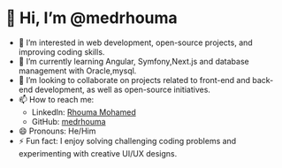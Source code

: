# 👋 Hi, I’m @medrhouma  

- 👀 I’m interested in web development, open-source projects, and improving coding skills.  
- 🌱 I’m currently learning Angular, Symfony,Next.js and database management with Oracle,mysql.  
- 💞️ I’m looking to collaborate on projects related to front-end and back-end development, as well as open-source initiatives.  
- 📫 How to reach me:  
  - LinkedIn: [Rhouma Mohamed](https://www.linkedin.com/in/rhouma-mohamed-6291b02b4)  
  - GitHub: [medrhouma](https://github.com/medrhouma)  
- 😄 Pronouns: He/Him  
- ⚡ Fun fact: I enjoy solving challenging coding problems and experimenting with creative UI/UX designs.  

<!---
medrhouma/medrhouma is a ✨ special ✨ repository because its `README.md` (this file) appears on your GitHub profile.
You can click the Preview link to take a look at your changes.
--->
